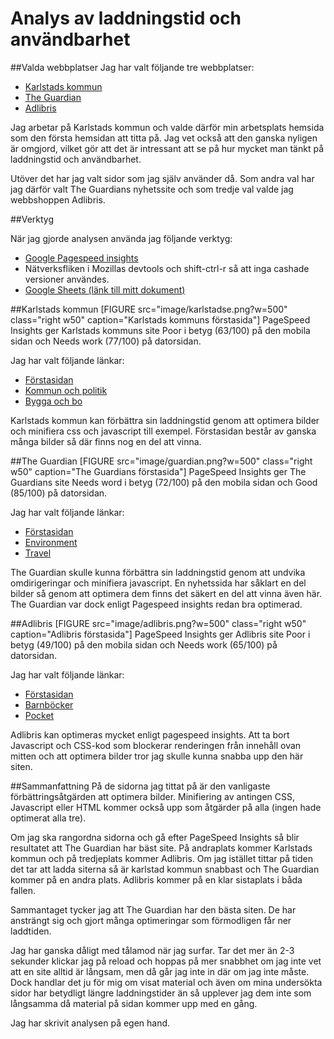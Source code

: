Analys av laddningstid och användbarhet
===============================

##Valda webbplatser
Jag har valt följande tre webbplatser:

* [Karlstads kommun](http://www.karlstad.se)
* [The Guardian](http://www.theguardian.com)
* [Adlibris](http://www.adlibris.se)

Jag arbetar på Karlstads kommun och valde därför min arbetsplats hemsida som den första hemsidan att titta på. Jag vet också att den ganska nyligen är omgjord, vilket gör att det är intressant att se på hur mycket man tänkt på laddningstid och användbarhet.

Utöver det har jag valt sidor som jag själv använder då. Som andra val har jag därför valt The Guardians nyhetssite och som tredje val valde jag webbshoppen Adlibris.

##Verktyg

När jag gjorde analysen använda jag följande verktyg:

* [Google Pagespeed insights](https://developers.google.com/speed/pagespeed/insights/)
* Nätverksfliken i Mozillas devtools och shift-ctrl-r så att inga cashade versioner användes.
* [Google Sheets (länk till mitt dokument)](https://docs.google.com/spreadsheets/d/1uiylA_oBscUe0m87iQZcf-lrEi2fNjf0uaMeQPtuoK4/edit?usp=sharing)


##Karlstads kommun
[FIGURE src="image/karlstadse.png?w=500" class="right w50" caption="Karlstads kommuns förstasida"]
PageSpeed Insights ger Karlstads kommuns site Poor i betyg (63/100) på den mobila sidan och Needs work (77/100) på datorsidan.

Jag har valt följande länkar:

* [Förstasidan](http://www.karlstad.se)
* [Kommun och politik](https://karlstad.se/Kommun-och-politik/)
* [Bygga och bo](https://karlstad.se/Bygga-och-bo/)

Karlstads kommun kan förbättra sin laddningstid genom att optimera bilder och minifiera css och javascript till exempel. Förstasidan består av ganska många bilder så där finns nog en del att vinna.

##The Guardian
[FIGURE src="image/guardian.png?w=500" class="right w50" caption="The Guardians förstasida"]
PageSpeed Insights ger The Guardians site Needs word i betyg (72/100) på den mobila sidan och Good (85/100) på datorsidan.

Jag har valt följande länkar:

* [Förstasidan](http://www.theguardian.com)
* [Environment](https://www.theguardian.com/uk/environment)
* [Travel](https://www.theguardian.com/uk/travel)

The Guardian skulle kunna förbättra sin laddningstid genom att undvika omdirigeringar och minifiera javascript. En nyhetssida har såklart en del bilder så genom att optimera dem finns det säkert en del att vinna även här. The Guardian var dock enligt Pagespeed insights redan bra optimerad.

##Adlibris
[FIGURE src="image/adlibris.png?w=500" class="right w50" caption="Adlibris förstasida"]
PageSpeed Insights ger Adlibris site Poor i betyg (49/100) på den mobila sidan och Needs work (65/100) på datorsidan.

Jag har valt följande länkar:

* [Förstasidan](http://www.adlibris.se)
* [Barnböcker](https://www.adlibris.com/se/barnbocker)
* [Pocket](https://www.adlibris.com/se/sok?filter=format_sv%3Apocket)

Adlibris kan optimeras mycket enligt pagespeed insights. Att ta bort Javascript och CSS-kod som blockerar renderingen från innehåll ovan mitten och att optimera bilder tror jag skulle kunna snabba upp den här siten.

##Sammanfattning
På de sidorna jag tittat på är den vanligaste förbättringsåtgärden att optimera bilder. Minifiering av antingen CSS, Javascript eller HTML kommer också upp som åtgärder på alla (ingen hade optimerat alla tre). 

Om jag ska rangordna sidorna och gå efter PageSpeed Insights så blir resultatet att The Guardian har bäst site. På andraplats kommer Karlstads kommun och på tredjeplats kommer Adlibris. Om jag istället tittar på tiden det tar att ladda siterna så är karlstad kommun snabbast och The Guardian kommer på en andra plats. Adlibris kommer på en klar sistaplats i båda fallen.

Sammantaget tycker jag att The Guardian har den bästa siten. De har ansträngt sig och gjort många optimeringar som förmodligen får ner laddtiden.

Jag har ganska dåligt med tålamod när jag surfar. Tar det mer än 2-3 sekunder klickar jag på reload och hoppas på mer snabbhet om jag inte vet att en site alltid är långsam, men då går jag inte in där om jag inte måste. Dock handlar det ju för mig om visat material och även om mina undersökta sidor har betydligt längre laddningstider än så upplever jag dem inte som långsamma då material på sidan kommer upp med en gång.

Jag har skrivit analysen på egen hand.
